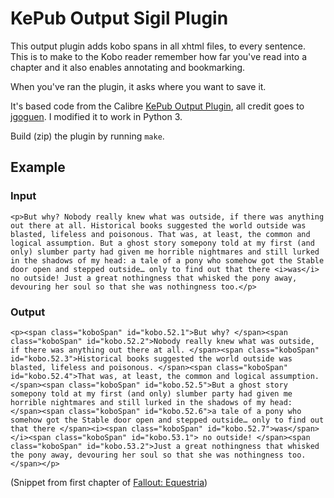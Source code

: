 # KePub Output Sigil Plugin

This output plugin adds kobo spans in all xhtml files, to every sentence. This is to make to the Kobo reader remember how far you've read into a chapter and it also enables annotating and bookmarking.

When you've ran the plugin, it asks where you want to save it.

It's based code from the Calibre [KePub Output Plugin](https://github.com/jgoguen/calibre-kobo-driver), all credit goes to [jgoguen](https://github.com/jgoguen). I modified it to work in Python 3.

Build (zip) the plugin by running `make`.

## Example

### Input
```
<p>But why? Nobody really knew what was outside, if there was anything out there at all. Historical books suggested the world outside was blasted, lifeless and poisonous. That was, at least, the common and logical assumption. But a ghost story somepony told at my first (and only) slumber party had given me horrible nightmares and still lurked in the shadows of my head: a tale of a pony who somehow got the Stable door open and stepped outside… only to find out that there <i>was</i> no outside! Just a great nothingness that whisked the pony away, devouring her soul so that she was nothingness too.</p>
```

### Output
```
<p><span class="koboSpan" id="kobo.52.1">But why? </span><span class="koboSpan" id="kobo.52.2">Nobody really knew what was outside, if there was anything out there at all. </span><span class="koboSpan" id="kobo.52.3">Historical books suggested the world outside was blasted, lifeless and poisonous. </span><span class="koboSpan" id="kobo.52.4">That was, at least, the common and logical assumption. </span><span class="koboSpan" id="kobo.52.5">But a ghost story somepony told at my first (and only) slumber party had given me horrible nightmares and still lurked in the shadows of my head: </span><span class="koboSpan" id="kobo.52.6">a tale of a pony who somehow got the Stable door open and stepped outside… only to find out that there </span><i><span class="koboSpan" id="kobo.52.7">was</span></i><span class="koboSpan" id="kobo.53.1"> no outside! </span><span class="koboSpan" id="kobo.53.2">Just a great nothingness that whisked the pony away, devouring her soul so that she was nothingness too.</span></p>
```
(Snippet from first chapter of [Fallout: Equestria](https://www.fimfiction.net/story/119190/fallout-equestria))
